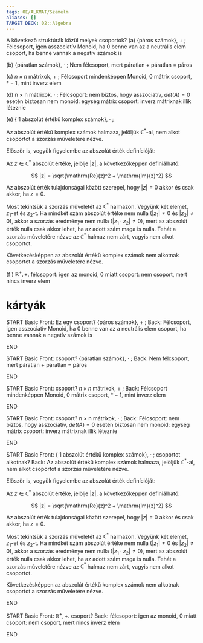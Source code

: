 ```yaml
---
tags: OE/ALKMAT/Szamelm 
aliases: []
TARGET DECK: 02::Algebra
---
```

A következő struktúrák közül melyek csoportok?
(a) {páros számok}, $+$ ; 
Félcsoport, igen asszociatív
Monoid, ha 0 benne van az a neutrális elem
csoport, ha benne vannak a negatív számok is

(b) {páratlan számok}, $\cdot$ ; 
Nem félcsoport, mert páratlan + páratlan = páros

(c) $n × n$ mátrixok, $+$ ; 
Félcsoport mindenképpen
Monoid, 0 mátrix
csoport, $*-1$, mint inverz elem

(d) n × n mátrixok, $·$ ;
Félcsoport: nem biztos, hogy asszociatív, $det(A)=0$ esetén biztosan nem
monoid: egység mátrix
csoport: inverz mátrixnak illik léteznie

(e) { $1$ abszolút értékű komplex számok}, $·$ ; 

Az abszolút értékű komplex számok halmaza, jelöljük $\mathbb{C}^*$-al, nem alkot csoportot a szorzás műveletére nézve.

Először is, vegyük figyelembe az abszolút érték definícióját:

Az $z \in \mathbb{C}^*$ abszolút értéke, jelölje $|z|$, a következőképpen definiálható:

$$ |z| = \sqrt{\mathrm{Re}(z)^2 + \mathrm{Im}(z)^2} $$

Az abszolút érték tulajdonságai között szerepel, hogy $|z| = 0$ akkor és csak akkor, ha $z = 0$.

Most tekintsük a szorzás műveletét az $\mathbb{C}^*$ halmazon. Vegyünk két elemet, $z_1$-et és $z_2$-t. Ha mindkét szám abszolút értéke nem nulla ($|z_1| \neq 0$ és $|z_2| \neq 0$), akkor a szorzás eredménye nem nulla ($|z_1 \cdot z_2| \neq 0$), mert az abszolút érték nulla csak akkor lehet, ha az adott szám maga is nulla. Tehát a szorzás műveletére nézve az $\mathbb{C}^*$ halmaz nem zárt, vagyis nem alkot csoportot.

Következésképpen az abszolút értékű komplex számok nem alkotnak csoportot a szorzás műveletére nézve.

(f ) $\mathbb{R}^+, +$.
félcsoport: igen az
monoid, 0 miatt
csoport: nem csoport, mert nincs inverz elem

# kártyák
START
Basic
Front:
Ez egy csoport? 
{páros számok}, $+$ ; 
Back:
Félcsoport, igen asszociatív
Monoid, ha 0 benne van az a neutrális elem
csoport, ha benne vannak a negatív számok is
<!--ID: 1687527912593-->
END

START
Basic
Front:
csoport?
{páratlan számok}, $\cdot$ ; 
Back:
Nem félcsoport, mert páratlan + páratlan = páros
<!--ID: 1687527912601-->
END

START
Basic
Front:
csoport?
$n × n$ mátrixok, $+$ ;
Back:
Félcsoport mindenképpen
Monoid, 0 mátrix
csoport, $*-1$, mint inverz elem
<!--ID: 1687527912606-->
END

START
Basic
Front:
csoport?
n × n mátrixok, $·$ ;
Back:
Félcsoport: nem biztos, hogy asszociatív, $det(A)=0$ esetén biztosan nem
monoid: egység mátrix
csoport: inverz mátrixnak illik léteznie
<!--ID: 1687527912612-->
END

START
Basic
Front:
{ $1$ abszolút értékű komplex számok}, $·$ ;  csoportot alkotnak?
Back:
Az abszolút értékű komplex számok halmaza, jelöljük $\mathbb{C}^*$-al, nem alkot csoportot a szorzás műveletére nézve.

Először is, vegyük figyelembe az abszolút érték definícióját:

Az $z \in \mathbb{C}^*$ abszolút értéke, jelölje $|z|$, a következőképpen definiálható:

$$ |z| = \sqrt{\mathrm{Re}(z)^2 + \mathrm{Im}(z)^2} $$

Az abszolút érték tulajdonságai között szerepel, hogy $|z| = 0$ akkor és csak akkor, ha $z = 0$.

Most tekintsük a szorzás műveletét az $\mathbb{C}^*$ halmazon. Vegyünk két elemet, $z_1$-et és $z_2$-t. Ha mindkét szám abszolút értéke nem nulla ($|z_1| \neq 0$ és $|z_2| \neq 0$), akkor a szorzás eredménye nem nulla ($|z_1 \cdot z_2| \neq 0$), mert az abszolút érték nulla csak akkor lehet, ha az adott szám maga is nulla. Tehát a szorzás műveletére nézve az $\mathbb{C}^*$ halmaz nem zárt, vagyis nem alkot csoportot.

Következésképpen az abszolút értékű komplex számok nem alkotnak csoportot a szorzás műveletére nézve.
<!--ID: 1687527912617-->
END

START
Basic
Front:
$\mathbb{R}^+, +$. csoport?
Back:
félcsoport: igen az
monoid, 0 miatt
csoport: nem csoport, mert nincs inverz elem
<!--ID: 1687527912623-->
END